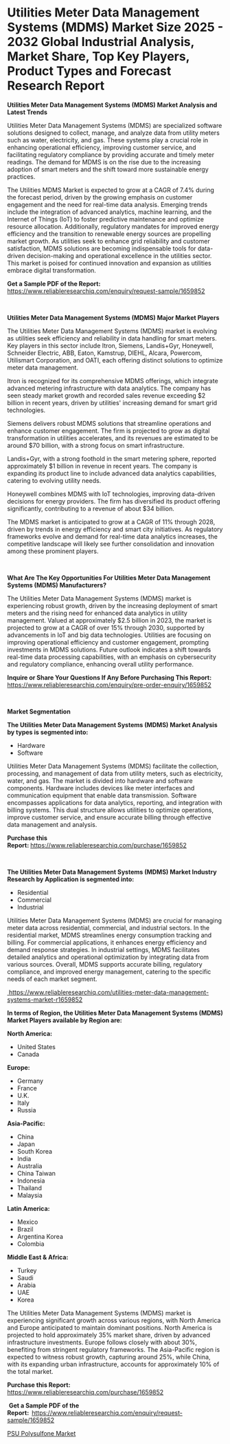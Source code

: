 <p><h1>Utilities Meter Data Management Systems (MDMS) Market Size 2025 - 2032 Global Industrial Analysis, Market Share, Top Key Players, Product Types and Forecast Research Report</h1></p><p><strong>Utilities Meter Data Management Systems (MDMS) Market Analysis and Latest Trends</strong></p>
<p><p>Utilities Meter Data Management Systems (MDMS) are specialized software solutions designed to collect, manage, and analyze data from utility meters such as water, electricity, and gas. These systems play a crucial role in enhancing operational efficiency, improving customer service, and facilitating regulatory compliance by providing accurate and timely meter readings. The demand for MDMS is on the rise due to the increasing adoption of smart meters and the shift toward more sustainable energy practices.</p><p>The Utilities MDMS Market is expected to grow at a CAGR of 7.4% during the forecast period, driven by the growing emphasis on customer engagement and the need for real-time data analysis. Emerging trends include the integration of advanced analytics, machine learning, and the Internet of Things (IoT) to foster predictive maintenance and optimize resource allocation. Additionally, regulatory mandates for improved energy efficiency and the transition to renewable energy sources are propelling market growth. As utilities seek to enhance grid reliability and customer satisfaction, MDMS solutions are becoming indispensable tools for data-driven decision-making and operational excellence in the utilities sector. This market is poised for continued innovation and expansion as utilities embrace digital transformation.</p></p>
<p><strong>Get a Sample PDF of the Report:&nbsp;</strong> <a href="https://www.reliableresearchiq.com/enquiry/request-sample/1659852?utm_campaign=3066&utm_medium=2&utm_source=Github&utm_content=ia&utm_term=29032025&utm_id=utilities-meter-data-management-systems-mdms">https://www.reliableresearchiq.com/enquiry/request-sample/1659852</a></p>
<p>&nbsp;</p>
<p><strong>Utilities Meter Data Management Systems (MDMS) Major Market Players</strong></p>
<p><p>The Utilities Meter Data Management Systems (MDMS) market is evolving as utilities seek efficiency and reliability in data handling for smart meters. Key players in this sector include Itron, Siemens, Landis+Gyr, Honeywell, Schneider Electric, ABB, Eaton, Kamstrup, DIEHL, Alcara, Powercom, Utilismart Corporation, and OATI, each offering distinct solutions to optimize meter data management.</p><p>Itron is recognized for its comprehensive MDMS offerings, which integrate advanced metering infrastructure with data analytics. The company has seen steady market growth and recorded sales revenue exceeding $2 billion in recent years, driven by utilities' increasing demand for smart grid technologies.</p><p>Siemens delivers robust MDMS solutions that streamline operations and enhance customer engagement. The firm is projected to grow as digital transformation in utilities accelerates, and its revenues are estimated to be around $70 billion, with a strong focus on smart infrastructure.</p><p>Landis+Gyr, with a strong foothold in the smart metering sphere, reported approximately $1 billion in revenue in recent years. The company is expanding its product line to include advanced data analytics capabilities, catering to evolving utility needs.</p><p>Honeywell combines MDMS with IoT technologies, improving data-driven decisions for energy providers. The firm has diversified its product offering significantly, contributing to a revenue of about $34 billion.</p><p>The MDMS market is anticipated to grow at a CAGR of 11% through 2028, driven by trends in energy efficiency and smart city initiatives. As regulatory frameworks evolve and demand for real-time data analytics increases, the competitive landscape will likely see further consolidation and innovation among these prominent players.</p></p>
<p>&nbsp;</p>
<p><strong>What Are The Key Opportunities For Utilities Meter Data Management Systems (MDMS) Manufacturers?</strong></p>
<p><p>The Utilities Meter Data Management Systems (MDMS) market is experiencing robust growth, driven by the increasing deployment of smart meters and the rising need for enhanced data analytics in utility management. Valued at approximately $2.5 billion in 2023, the market is projected to grow at a CAGR of over 15% through 2030, supported by advancements in IoT and big data technologies. Utilities are focusing on improving operational efficiency and customer engagement, prompting investments in MDMS solutions. Future outlook indicates a shift towards real-time data processing capabilities, with an emphasis on cybersecurity and regulatory compliance, enhancing overall utility performance.</p></p>
<p><strong>Inquire or Share Your Questions If Any Before Purchasing This Report:</strong> <a href="https://www.reliableresearchiq.com/enquiry/pre-order-enquiry/1659852?utm_campaign=3066&utm_medium=2&utm_source=Github&utm_content=ia&utm_term=29032025&utm_id=utilities-meter-data-management-systems-mdms">https://www.reliableresearchiq.com/enquiry/pre-order-enquiry/1659852</a></p>
<p>&nbsp;</p>
<p><strong>Market Segmentation</strong></p>
<p><strong>The Utilities Meter Data Management Systems (MDMS) Market Analysis by types is segmented into:</strong></p>
<p><ul><li>Hardware</li><li>Software</li></ul></p>
<p><p>Utilities Meter Data Management Systems (MDMS) facilitate the collection, processing, and management of data from utility meters, such as electricity, water, and gas. The market is divided into hardware and software components. Hardware includes devices like meter interfaces and communication equipment that enable data transmission. Software encompasses applications for data analytics, reporting, and integration with billing systems. This dual structure allows utilities to optimize operations, improve customer service, and ensure accurate billing through effective data management and analysis.</p></p>
<p><strong>Purchase this Report:&nbsp;</strong><a href="https://www.reliableresearchiq.com/purchase/1659852?utm_campaign=3066&utm_medium=2&utm_source=Github&utm_content=ia&utm_term=29032025&utm_id=utilities-meter-data-management-systems-mdms">https://www.reliableresearchiq.com/purchase/1659852</a></p>
<p>&nbsp;</p>
<p><strong>The Utilities Meter Data Management Systems (MDMS) Market Industry Research by Application is segmented into:</strong></p>
<p><ul><li>Residential</li><li>Commercial</li><li>Industrial</li></ul></p>
<p><p>Utilities Meter Data Management Systems (MDMS) are crucial for managing meter data across residential, commercial, and industrial sectors. In the residential market, MDMS streamlines energy consumption tracking and billing. For commercial applications, it enhances energy efficiency and demand response strategies. In industrial settings, MDMS facilitates detailed analytics and operational optimization by integrating data from various sources. Overall, MDMS supports accurate billing, regulatory compliance, and improved energy management, catering to the specific needs of each market segment.</p></p>
<p><a href="https://www.reliableresearchiq.com/utilities-meter-data-management-systems-market-r1659852?utm_campaign=3066&utm_medium=2&utm_source=Github&utm_content=ia&utm_term=29032025&utm_id=utilities-meter-data-management-systems-mdms">&nbsp;https://www.reliableresearchiq.com/utilities-meter-data-management-systems-market-r1659852</a></p>
<p><strong>In terms of Region, the Utilities Meter Data Management Systems (MDMS) Market Players available by Region are:</strong></p>
<p>
    <p> <strong> North America: </strong>
        <ul>
            <li>United States</li>
            <li>Canada</li>
        </ul>
        </p> 
    <p> <strong> Europe: </strong>
        <ul>
            <li>Germany</li>
            <li>France</li>
            <li>U.K.</li>
            <li>Italy</li>
            <li>Russia</li>
        </ul>
        </p> 
    <p> <strong> Asia-Pacific: </strong>
        <ul>
            <li>China</li>
            <li>Japan</li>
            <li>South Korea</li>
            <li>India</li>
            <li>Australia</li>
            <li>China Taiwan</li>
            <li>Indonesia</li>
            <li>Thailand</li>
            <li>Malaysia</li>
        </ul>
        </p> 
    <p> <strong> Latin America: </strong>
        <ul>
            <li>Mexico</li>
            <li>Brazil</li>
            <li>Argentina Korea</li>
            <li>Colombia</li>
        </ul>
        </p> 
    <p> <strong> Middle East & Africa: </strong>
        <ul>
            <li>Turkey</li>
            <li>Saudi</li>
            <li>Arabia</li>
            <li>UAE</li>
            <li>Korea</li>
        </ul>
    </p>
    </p>
<p><p>The Utilities Meter Data Management Systems (MDMS) market is experiencing significant growth across various regions, with North America and Europe anticipated to maintain dominant positions. North America is projected to hold approximately 35% market share, driven by advanced infrastructure investments. Europe follows closely with about 30%, benefiting from stringent regulatory frameworks. The Asia-Pacific region is expected to witness robust growth, capturing around 25%, while China, with its expanding urban infrastructure, accounts for approximately 10% of the total market.</p></p>
<p><strong>Purchase this Report: </strong><a href="https://www.reliableresearchiq.com/purchase/1659852?utm_campaign=3066&utm_medium=2&utm_source=Github&utm_content=ia&utm_term=29032025&utm_id=utilities-meter-data-management-systems-mdms">https://www.reliableresearchiq.com/purchase/1659852</a></p>
<p>&nbsp;<strong>Get a Sample PDF of the Report:&nbsp;&nbsp;</strong><a href="https://www.reliableresearchiq.com/enquiry/request-sample/1659852?utm_campaign=3066&utm_medium=2&utm_source=Github&utm_content=ia&utm_term=29032025&utm_id=utilities-meter-data-management-systems-mdms">https://www.reliableresearchiq.com/enquiry/request-sample/1659852</a></p>
<p><strong></strong></p>
<p><p><a href="https://github.com/awalinfucci/Market-Research-Report-List-1/blob/main/psu-polysulfone-market.md?utm_campaign=3066&utm_medium=2&utm_source=Github&utm_content=ia&utm_term=29032025&utm_id=utilities-meter-data-management-systems-mdms">PSU Polysulfone Market</a></p></p>